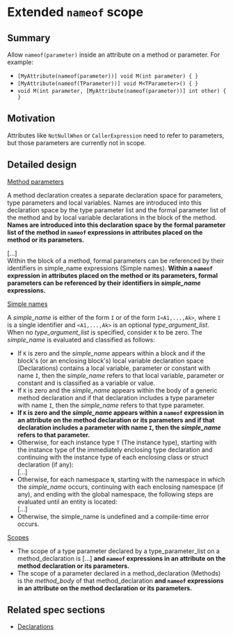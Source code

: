 # Extended `nameof` scope

## Summary

Allow `nameof(parameter)` inside an attribute on a method or parameter.
For example:
- `[MyAttribute(nameof(parameter))] void M(int parameter) { }`
- `[MyAttribute(nameof(TParameter))] void M<TParameter>() { }`
- `void M(int parameter, [MyAttribute(nameof(parameter))] int other) { }`

## Motivation

Attributes like `NotNullWhen` or `CallerExpression` need to refer to parameters, but those parameters are currently not in scope.

## Detailed design

[Method parameters](https://github.com/dotnet/csharplang/blob/master/spec/classes.md#method-parameters)

A method declaration creates a separate declaration space for parameters, type parameters and local variables. Names are introduced into this declaration space by the type parameter list and the formal parameter list of the method and by local variable declarations in the block of the method.
**Names are introduced into this declaration space by the formal parameter list of the method in `nameof` expressions in attributes placed on the method or its parameters.**

\[...]   
Within the block of a method, formal parameters can be referenced by their identifiers in simple_name expressions (Simple names).
**Within a `nameof` expression in attributes placed on the method or its parameters, formal parameters can be referenced by their identifiers in *simple_name* expressions.**

[Simple names](https://github.com/dotnet/csharplang/blob/master/spec/expressions.md#simple-names)

A *simple_name* is either of the form `I` or of the form `I<A1,...,Ak>`, where `I` is a single identifier and `<A1,...,Ak>` is an optional *type_argument_list*. When no *type_argument_list* is specified, consider `K` to be zero. The *simple_name* is evaluated and classified as follows:

- If `K` is zero and the *simple_name* appears within a block and if the block's (or an enclosing block's) local variable declaration space (Declarations) contains a local variable, parameter or constant with name `I`, then the *simple_name* refers to that local variable, parameter or constant and is classified as a variable or value.
- If `K` is zero and the *simple_name* appears within the body of a generic method declaration and if that declaration includes a type parameter with name `I`, then the *simple_name* refers to that type parameter.
- **If `K` is zero and the *simple_name* appears within a `nameof` expression in an attribute on the method declaration or its parameters and if that declaration includes a parameter with name `I`, then the *simple_name* refers to that parameter.**
- Otherwise, for each instance type `T` (The instance type), starting with the instance type of the immediately enclosing type declaration and continuing with the instance type of each enclosing class or struct declaration (if any):  
\[...]
- Otherwise, for each namespace `N`, starting with the namespace in which the *simple_name* occurs, continuing with each enclosing namespace (if any), and ending with the global namespace, the following steps are evaluated until an entity is located:  
\[...]
- Otherwise, the simple_name is undefined and a compile-time error occurs.

[Scopes](https://github.com/dotnet/csharplang/blob/master/spec/basic-concepts.md#scopes)

- The scope of a type parameter declared by a type_parameter_list on a method_declaration is \[...] **and `nameof` expressions in an attribute on the method declaration or its parameters.**
- The scope of a parameter declared in a method_declaration (Methods) is the *method_body* of that method_declaration **and `nameof` expressions in an attribute on the method declaration or its parameters.**

## Related spec sections
- [Declarations](https://github.com/dotnet/csharplang/blob/master/spec/basic-concepts.md#declarations)
